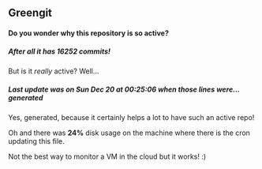 ## Greengit

#### Do you wonder why this repository is so active?

##### After all it has 16252 commits!

But is it *really* active? Well...

##### Last update was on Sun Dec 20 at 00:25:06 when those lines were... generated

Yes, generated, because it certainly helps a lot to have such an active repo!

Oh and there was **24%** disk usage on the machine
where there is the cron updating this file.

Not the best way to monitor a VM in the cloud but it works! :)
